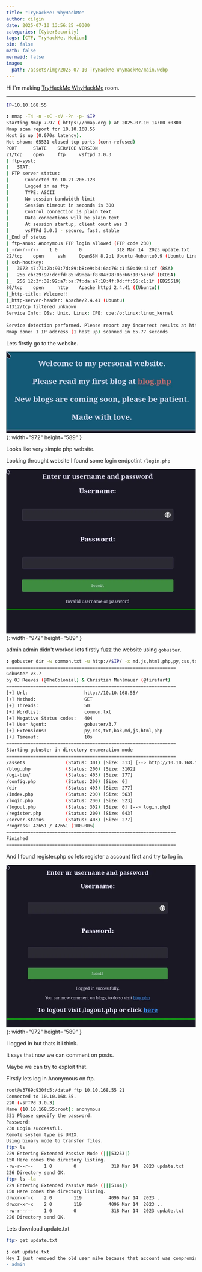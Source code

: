 ```yaml
---
title: "TryHackMe: WhyHackMe"
author: cilgin
date: 2025-07-10 13:56:25 +0300
categories: [CyberSecurity]
tags: [CTF, TryHackMe, Medium]
pin: false
math: false
mermaid: false
image:
  path: /assets/img/2025-07-10-TryHackMe-WhyHackMe/main.webp
---
```


Hi I'm making [TryHackMe WhyHackMe](https://tryhackme.com/room/whyhackme) room.

---

```bash
IP=10.10.168.55
```

```bash
❯ nmap -T4 -n -sC -sV -Pn -p- $IP
Starting Nmap 7.97 ( https://nmap.org ) at 2025-07-10 14:00 +0300
Nmap scan report for 10.10.168.55
Host is up (0.070s latency).
Not shown: 65531 closed tcp ports (conn-refused)
PORT      STATE    SERVICE VERSION
21/tcp    open     ftp     vsftpd 3.0.3
| ftp-syst:
|   STAT:
| FTP server status:
|      Connected to 10.21.206.128
|      Logged in as ftp
|      TYPE: ASCII
|      No session bandwidth limit
|      Session timeout in seconds is 300
|      Control connection is plain text
|      Data connections will be plain text
|      At session startup, client count was 3
|      vsFTPd 3.0.3 - secure, fast, stable
|_End of status
| ftp-anon: Anonymous FTP login allowed (FTP code 230)
|_-rw-r--r--    1 0        0             318 Mar 14  2023 update.txt
22/tcp    open     ssh     OpenSSH 8.2p1 Ubuntu 4ubuntu0.9 (Ubuntu Linux; protocol 2.0)
| ssh-hostkey:
|   3072 47:71:2b:90:7d:89:b8:e9:b4:6a:76:c1:50:49:43:cf (RSA)
|   256 cb:29:97:dc:fd:85:d9:ea:f8:84:98:0b:66:10:5e:6f (ECDSA)
|_  256 12:3f:38:92:a7:ba:7f:da:a7:18:4f:0d:ff:56:c1:1f (ED25519)
80/tcp    open     http    Apache httpd 2.4.41 ((Ubuntu))
|_http-title: Welcome!!
|_http-server-header: Apache/2.4.41 (Ubuntu)
41312/tcp filtered unknown
Service Info: OSs: Unix, Linux; CPE: cpe:/o:linux:linux_kernel

Service detection performed. Please report any incorrect results at https://nmap.org/submit/ .
Nmap done: 1 IP address (1 host up) scanned in 65.77 seconds
```

Lets firstly go to the website.

![Desktop View](/assets/img/2025-07-10-TryHackMe-WhyHackMe/photo1.webp){: width="972" height="589" }

Looks like very simple php website.

Looking throught website I found some login endpotint `/login.php`

![Desktop View](/assets/img/2025-07-10-TryHackMe-WhyHackMe/photo2.webp){: width="972" height="589" }

admin admin didn't worked lets firstly fuzz the website using `gobuster`.

```bash
❯ gobuster dir -w common.txt -u http://$IP/ -x md,js,html,php,py,css,txt,bak -t 50
===============================================================
Gobuster v3.7
by OJ Reeves (@TheColonial) & Christian Mehlmauer (@firefart)
===============================================================
[+] Url:                     http://10.10.168.55/
[+] Method:                  GET
[+] Threads:                 50
[+] Wordlist:                common.txt
[+] Negative Status codes:   404
[+] User Agent:              gobuster/3.7
[+] Extensions:              py,css,txt,bak,md,js,html,php
[+] Timeout:                 10s
===============================================================
Starting gobuster in directory enumeration mode
===============================================================
/assets               (Status: 301) [Size: 313] [--> http://10.10.168.55/assets/]
/blog.php             (Status: 200) [Size: 3102]
/cgi-bin/             (Status: 403) [Size: 277]
/config.php           (Status: 200) [Size: 0]
/dir                  (Status: 403) [Size: 277]
/index.php            (Status: 200) [Size: 563]
/login.php            (Status: 200) [Size: 523]
/logout.php           (Status: 302) [Size: 0] [--> login.php]
/register.php         (Status: 200) [Size: 643]
/server-status        (Status: 403) [Size: 277]
Progress: 42651 / 42651 (100.00%)
===============================================================
Finished
===============================================================
```

And I found register.php so lets register a account first and try to log in.

![Desktop View](/assets/img/2025-07-10-TryHackMe-WhyHackMe/photo3.webp){: width="972" height="589" }

I logged in but thats it i think.

It says that now we can comment on posts.

Maybe we can try to exploit that.

Firstly lets log in Anonymous on ftp.

```bash
root@e3769c930fc5:/data# ftp 10.10.168.55 21
Connected to 10.10.168.55.
220 (vsFTPd 3.0.3)
Name (10.10.168.55:root): anonymous
331 Please specify the password.
Password:
230 Login successful.
Remote system type is UNIX.
Using binary mode to transfer files.
ftp> ls
229 Entering Extended Passive Mode (|||53253|)
150 Here comes the directory listing.
-rw-r--r--    1 0        0             318 Mar 14  2023 update.txt
226 Directory send OK.
ftp> ls -la
229 Entering Extended Passive Mode (|||5144|)
150 Here comes the directory listing.
drwxr-xr-x    2 0        119          4096 Mar 14  2023 .
drwxr-xr-x    2 0        119          4096 Mar 14  2023 ..
-rw-r--r--    1 0        0             318 Mar 14  2023 update.txt
226 Directory send OK.
```

Lets download update.txt

```bash
ftp> get update.txt
```

```bash
❯ cat update.txt
Hey I just removed the old user mike because that account was compromised and for any of you who wants the creds of new account visit 127.0.0.1/dir/pass.txt and don't worry this file is only accessible by localhost(127.0.0.1), so nobody else can view it except me or people with access to the common account.
- admin
```
